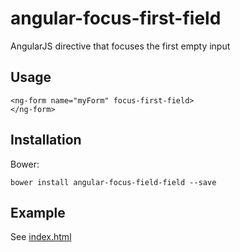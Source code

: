 angular-focus-first-field
=====================

AngularJS directive that focuses the first empty input

Usage
-----
    <ng-form name="myForm" focus-first-field>
    </ng-form>

Installation
---------
Bower:

    bower install angular-focus-field-field --save


Example
---------
See [index.html](https://github.com/chrisronline/angular-focus-field-field/blob/master/index.html)

